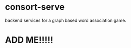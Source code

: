 consort-serve
=============

backend services for a graph based word association game.

ADD ME!!!!!
===========

